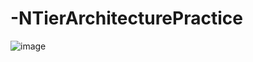 # -NTierArchitecturePractice

![image](https://github.com/user-attachments/assets/5089e9a3-44d1-4cda-b3cf-6d28403b7f8b)

